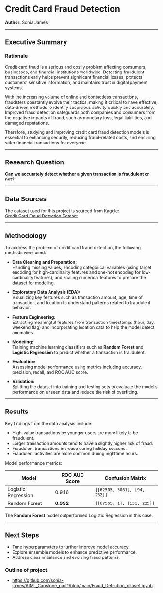 # Credit Card Fraud Detection

**Author:** Sonia James

---

## Executive Summary

### Rationale

Credit card fraud is a serious and costly problem affecting consumers, businesses, and financial institutions worldwide. Detecting fraudulent transactions early helps prevent significant financial losses, protects customers’ sensitive information, and maintains trust in digital payment systems.

With the increasing volume of online and contactless transactions, fraudsters constantly evolve their tactics, making it critical to have effective, data-driven methods to identify suspicious activity quickly and accurately. Improved fraud detection safeguards both companies and consumers from the negative impacts of fraud, such as monetary loss, legal liabilities, and damaged reputations.

Therefore, studying and improving credit card fraud detection models is essential to enhancing security, reducing fraud-related costs, and ensuring safer financial transactions for everyone.

---

## Research Question

**Can we accurately detect whether a given transaction is fraudulent or not?**

---

## Data Sources

The dataset used for this project is sourced from Kaggle:  
[Credit Card Fraud Detection Dataset](https://www.kaggle.com/datasets/dntai1983/fraud-data/data)

---

## Methodology

To address the problem of credit card fraud detection, the following methods were used:

- **Data Cleaning and Preparation:**  
  Handling missing values, encoding categorical variables (using target encoding for high-cardinality features and one-hot encoding for low-cardinality features), and scaling numerical features to prepare the dataset for modeling.

- **Exploratory Data Analysis (EDA):**  
  Visualizing key features such as transaction amount, age, time of transaction, and location to understand patterns related to fraudulent behavior.

- **Feature Engineering:**  
  Extracting meaningful features from transaction timestamps (hour, day, weekend flag) and incorporating location data to help the model detect anomalies.

- **Modeling:**  
  Training machine learning classifiers such as **Random Forest** and **Logistic Regression** to predict whether a transaction is fraudulent.

- **Evaluation:**  
  Assessing model performance using metrics including accuracy, precision, recall, and ROC AUC score.

- **Validation:**  
  Splitting the dataset into training and testing sets to evaluate the model’s performance on unseen data and reduce the risk of overfitting.

---

## Results

Key findings from the data analysis include:

- High-value transactions by younger users are more likely to be fraudulent.
- Larger transaction amounts tend to have a slightly higher risk of fraud.
- Fraudulent transactions increase during holiday seasons.
- Fraudulent activities are more common during nighttime hours.

Model performance metrics:

| Model               | ROC AUC Score | Confusion Matrix               |
|---------------------|---------------|-------------------------------|
| Logistic Regression  | 0.916         | `[[62505, 5061], [94, 262]]`  |
| Random Forest       | **0.992**     | `[[67565, 1], [131, 225]]`    |

The **Random Forest** model outperformed Logistic Regression in this case.

---

## Next Steps

- Tune hyperparameters to further improve model accuracy.  
- Explore ensemble models to enhance predictive performance.  
- Address class imbalance and evolving fraud patterns.  


### Outline of project

- https://github.com/sonia-james/AIML_Capstone_part1/blob/main/Fraud_Detection_phase1.ipynb




